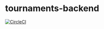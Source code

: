 # tournaments-backend

[![CircleCI](https://dl.circleci.com/status-badge/img/circleci/SCi6KoVwzLZEWNhLoZfBoz/E6Cndspp63pxsHLo4nD4wZ/tree/main.svg?style=svg)](https://dl.circleci.com/status-badge/redirect/circleci/SCi6KoVwzLZEWNhLoZfBoz/E6Cndspp63pxsHLo4nD4wZ/tree/main)

